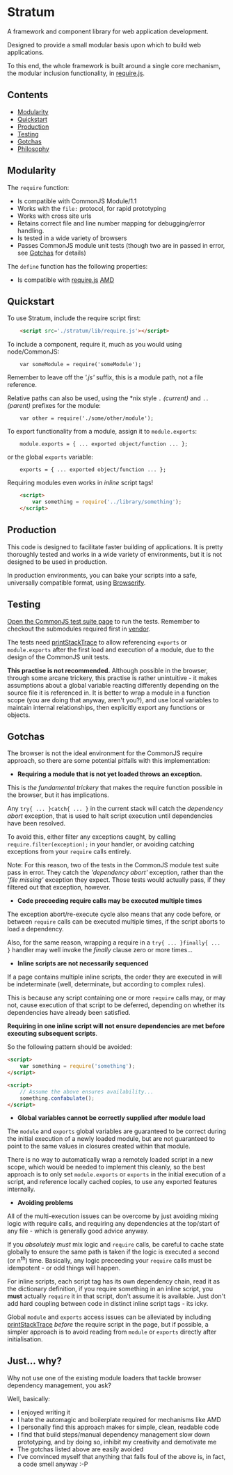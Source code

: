 # Stratum

A framework and component library for web application development.

Designed to provide a small modular basis upon which to build web applications.

To this end, the whole framework is built around a single core mechanism, the
modular inclusion functionality, in [require.js](./lib/require.js).


## Contents

* [Modularity](#modularity)
* [Quickstart](#quickstart)
* [Production](#production)
* [Testing](#testing)
* [Gotchas](#gotchas)
* [Philosophy](#just-why)


## Modularity

The `require` function:
* Is compatible with CommonJS Module/1.1
* Works with the `file:` protocol, for rapid prototyping
* Works with cross site urls
* Retains correct file and line number mapping for debugging/error handling.
* Is tested in a wide variety of browsers
* Passes CommonJS module unit tests (though two are in passed in error, see
[Gotchas](#Gotchas) for details)

The `define` function has the following properties:
* Is compatible with [require.js](http://requirejs.org)
[AMD](http://requirejs.org/docs/whyamd.html)

## Quickstart

To use Stratum, include the require script first:

``` HTML
	<script src='./stratum/lib/require.js'></script>
```


To include a component, require it, much as you would using node/CommonJS:

``` JS
	var someModule = require('someModule');
```

Remember to leave off the *'.js'* suffix, this is a module path, not a file
reference.


Relative paths can also be used, using the \*nix style `.` *(current)* and `..`
*(parent)* prefixes for the module:

``` JS
	var other = require('./some/other/module');
```


To export functionality from a module, assign it to `module.exports`:

``` JS
	module.exports = { ... exported object/function ... };
```


or the global `exports` variable:

``` JS
	exports = { ... exported object/function ... };
```

Requiring modules even works in *inline* script tags!

``` HTML
	<script>
		var something = require('../library/something');
	</script>
```


## Production

This code is designed to facilitate faster building of applications.  It is
pretty thoroughly tested and works in a wide variety of environments, but it is
not designed to be used in production.

In production environments, you can bake your scripts into a safe, universally
compatible format, using
[Browserify](https://github.com/substack/node-browserify).

## Testing

[Open the CommonJS test suite page](./test/require/commonjs/index.html) to run
the tests. Remember to checkout the submodules required first in
[vendor](./vendor).

The tests need [printStackTrace](https://github.com/stacktracejs/stacktrace.js)
to allow referencing `exports` or `module.exports` after the first load and
execution of a module, due to the design of the CommonJS unit tests.

**This practise is not recommended.**
Although possible in the browser, through some arcane trickery, this practise is
rather unintuitive - it makes assumptions about a global variable reacting
differently depending on the source file it is referenced in.  It is better to
wrap a module in a function scope (you are doing that anyway, aren't you?), and
use local variables to maintain internal relationships, then explicitly export
any functions or objects.


## Gotchas

The browser is not the ideal environment for the CommonJS require approach, so
there are some potential pitfalls with this implementation:

- **Requiring a module that is not yet loaded throws an exception.**

This is *the fundamental trickery* that makes the require function possible in
the browser, but it has implications.

Any `try{ ... }catch{ ... }` in the current stack will catch the
*dependency abort* exception, that is used to halt script execution until
dependencies have been resolved.

To avoid this, either filter any exceptions caught, by calling
`require.filter(exception);` in your handler, or avoiding catching exceptions
from your `require` calls entirely.

Note: For this reason, two of the tests in the CommonJS module test suite pass
in error.  They catch the *'dependency abort'* exception, rather than the *'file
missing'* exception they expect.  Those tests would actually pass, if they
filtered out that exception, however.

- **Code preceeding require calls may be executed multiple times**

The exception abort/re-execute cycle also means that any code before, or between
`require` calls can be executed multiple times, if the script aborts to load a
dependency.

Also, for the same reason, wrapping a require in a `try{ ... }finally{ ... }`
handler may well invoke the *finally* clause zero or more times...

- **Inline scripts are not necessarily sequenced**

If a page contains multiple inline scripts, the order they are executed in will
be indeterminate (well, determinate, but according to complex rules).

This is because any script containing one or more `require` calls may, or may
not, cause execution of that script to be deferred, depending on whether its
dependencies have already been satisfied.

**Requiring in one inline script will not ensure dependencies are
met before executing subsequent scripts**.

So the following pattern should be avoided:

``` HTML
<script>
	var something = require('something');
</script>

<script>
	// Assume the above ensures availability...
	something.confabulate();
</script>
```

- **Global variables cannot be correctly supplied after module load**

The `module` and `exports` global variables are guaranteed to be correct during
the initial execution of a newly loaded module, but are not guaranteed to point
to the same values in closures created within that module.

There is no way to automatically wrap a remotely loaded script in a new scope,
which would be needed to implement this cleanly, so the best approach is to
only set `module.exports` or `exports` in the initial execution of a script, and
reference locally cached copies, to use any exported features internally.


- **Avoiding problems**

All of the multi-execution issues can be overcome by just avoiding mixing logic
with require calls, and requiring any dependencies at the top/start of any
file - which is generally good advice anyway.

If you *absolutely must* mix logic and `require` calls, be careful to cache state
globally to ensure the same path is taken if the logic is executed a second
(or n<sup>th</sup>) time.  Basically, any logic preceeding your `require` calls
must be idempotent - or odd things will happen.

For inline scripts, each script tag has its own dependency chain, read it as the
dictionary definition, if you require something in an inline script, you
**must** actually `require` it in that script, don't assume it is available.
Just don't add hard coupling between code in distinct inline script tags -
its icky.

Global `module` and `exports` access issues can be alleviated by including
[printStackTrace](https://github.com/stacktracejs/stacktrace.js) *before* the
require script in the page, but if possible, a simpler approach is to avoid
reading from `module` or `exports` directly after initialisation.


## Just... why?

Why not use one of the existing module loaders that tackle browser dependency
management, you ask?

Well, basically:

* I enjoyed writing it
* I hate the automagic and boilerplate required for mechanisms like AMD
* I personally find this approach makes for simple, clean, readable code
* I find that build steps/manual dependency management slow down prototyping,
and by doing so, inhibit my creativity and demotivate me
* The gotchas listed above are easily avoided
* I've convinced myself that anything that falls foul of the above is, in fact,
a code smell anyway :-P
